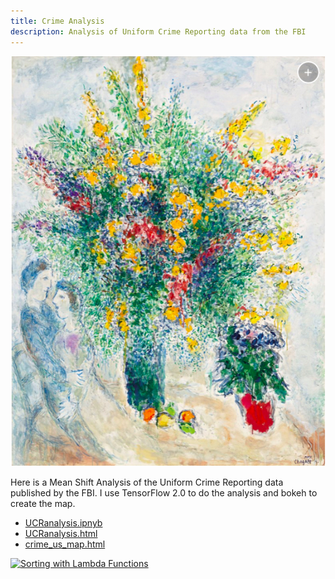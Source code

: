 ```yaml
---
title: Crime Analysis
description: Analysis of Uniform Crime Reporting data from the FBI
---
```


![Chagall's Le Fleurs](Chagall-LeFleurs.jpg)

Here is a Mean Shift Analysis of the Uniform Crime Reporting data published by the FBI.
I use TensorFlow 2.0 to do the analysis and bokeh to create the map.

- [UCRanalysis.ipnyb](/crime_analysis/UCRanalysis.ipnyb)
- [UCRanalysis.html](/crime_analysis/UCRanalysis.html)
- [crime_us_map.html](/crime_analysis/crime_us_map.html)

[![Sorting with Lambda Functions](https://img.youtube.com/vi/UmUiu59e17Q/0.jpg)](http://www.youtube.com/watch?v=UmUiu59e17Q)
